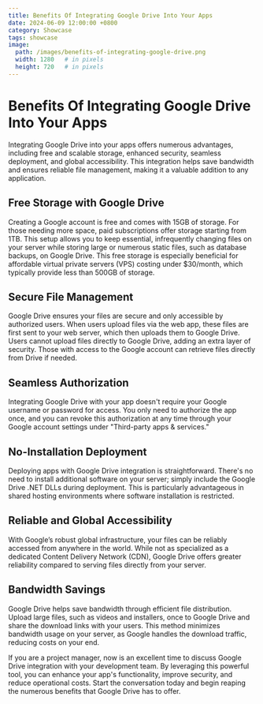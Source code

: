 ```yaml
---
title: Benefits Of Integrating Google Drive Into Your Apps
date: 2024-06-09 12:00:00 +0800
category: Showcase
tags: showcase
image:
  path: /images/benefits-of-integrating-google-drive.png
  width: 1280   # in pixels
  height: 720   # in pixels
---
```


# Benefits Of Integrating Google Drive Into Your Apps

Integrating Google Drive into your apps offers numerous advantages, including free and scalable storage, enhanced security, seamless deployment, and global accessibility. This integration helps save bandwidth and ensures reliable file management, making it a valuable addition to any application.

## Free Storage with Google Drive

Creating a Google account is free and comes with 15GB of storage. For those needing more space, paid subscriptions offer storage starting from 1TB. This setup allows you to keep essential, infrequently changing files on your server while storing large or numerous static files, such as database backups, on Google Drive. This free storage is especially beneficial for affordable virtual private servers (VPS) costing under $30/month, which typically provide less than 500GB of storage.

## Secure File Management

Google Drive ensures your files are secure and only accessible by authorized users. When users upload files via the web app, these files are first sent to your web server, which then uploads them to Google Drive. Users cannot upload files directly to Google Drive, adding an extra layer of security. Those with access to the Google account can retrieve files directly from Drive if needed.

## Seamless Authorization

Integrating Google Drive with your app doesn't require your Google username or password for access. You only need to authorize the app once, and you can revoke this authorization at any time through your Google account settings under "Third-party apps & services."

## No-Installation Deployment

Deploying apps with Google Drive integration is straightforward. There's no need to install additional software on your server; simply include the Google Drive .NET DLLs during deployment. This is particularly advantageous in shared hosting environments where software installation is restricted.

## Reliable and Global Accessibility

With Google’s robust global infrastructure, your files can be reliably accessed from anywhere in the world. While not as specialized as a dedicated Content Delivery Network (CDN), Google Drive offers greater reliability compared to serving files directly from your server.

## Bandwidth Savings

Google Drive helps save bandwidth through efficient file distribution. Upload large files, such as videos and installers, once to Google Drive and share the download links with your users. This method minimizes bandwidth usage on your server, as Google handles the download traffic, reducing costs on your end.

If you are a project manager, now is an excellent time to discuss Google Drive integration with your development team. By leveraging this powerful tool, you can enhance your app's functionality, improve security, and reduce operational costs. Start the conversation today and begin reaping the numerous benefits that Google Drive has to offer.